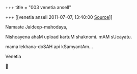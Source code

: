 +++
title = "003 venetia ansell"

+++
[[venetia ansell	2011-07-07, 13:40:00 [Source](https://groups.google.com/g/samskrita/c/vHk63T7STPo)]]



Namaste Jaideep-mahodaya,

Nishcayena ahaM upload kartuM shaknomi. mAM sUcayatu.

mama lekhana-doSAH api kSamyantAm...

Venetia  
  




